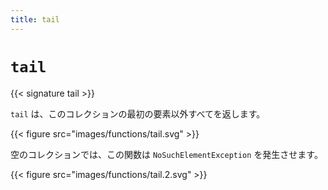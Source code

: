 ```yaml
---
title: tail
---
```


# `tail`

{{< signature tail >}}

`tail` は、このコレクションの最初の要素以外すべてを返します。

{{< figure src="images/functions/tail.svg" >}}

空のコレクションでは、この関数は `NoSuchElementException` を発生させます。

{{< figure src="images/functions/tail.2.svg" >}}
